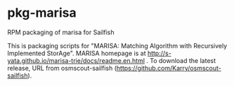 # pkg-marisa
RPM packaging of marisa for Sailfish

This is packaging scripts for "MARISA: Matching Algorithm with Recursively Implemented StorAge". MARISA homepage is at http://s-yata.github.io/marisa-trie/docs/readme.en.html . To download the latest release, URL from osmscout-sailfish (https://github.com/Karry/osmscout-sailfish).

